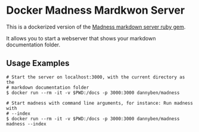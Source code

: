 Docker Madness Mardkwon Server
==================================================


This is a dockerized version of the [Madness markdown server ruby gem][1]. 

It allows you to start a webserver that shows your markdown documentation 
folder.

Usage Examples
--------------------------------------------------

```shell
# Start the server on localhost:3000, with the current directory as the 
# markdown documentation folder
$ docker run --rm -it -v $PWD:/docs -p 3000:3000 dannyben/madness

# Start madness with command line arguments, for instance: Run madness with
# --index
$ docker run --rm -it -v $PWD:/docs -p 3000:3000 dannyben/madness madness --index
```

[1]: https://github.com/DannyBen/madness
